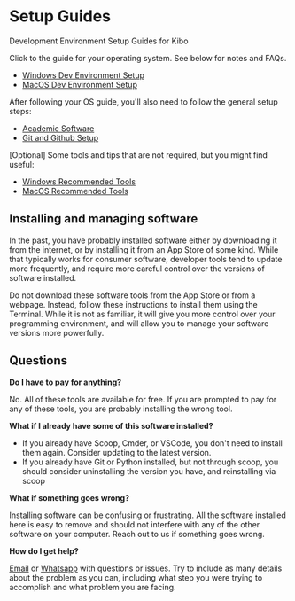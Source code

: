 # Setup Guides

Development Environment Setup Guides for Kibo

Click to the guide for your operating system. See below for notes and FAQs.

- [Windows Dev Environment Setup](./windows-setup-guide.md)
- [MacOS Dev Environment Setup](./macos-setup-guide.md)

After following your OS guide, you'll also need to follow the general setup
steps:

- [Academic Software](./academic-software.md)
- [Git and Github Setup](./git-and-github.md)

[Optional] Some tools and tips that are not required, but you might find useful:

- [Windows Recommended Tools](windows-recommended.md)
- [MacOS Recommended Tools](macos-recommended.md)

## Installing and managing software

In the past, you have probably installed software either by downloading it from the internet, or by installing it from an App Store of some kind. While that typically works for consumer software, developer tools tend to update more frequently, and require more careful control over the versions of software installed. 

Do not download these software tools from the App Store or from a webpage. Instead, follow these instructions to install them using the Terminal. While it is not as familiar, it will give you more control over your programming environment, and will allow you to manage your software versions more powerfully.

## Questions

**Do I have to pay for anything?**

No. All of these tools are available for free. If you are prompted to pay for any of these tools, you are probably installing the wrong tool.

**What if I already have some of this software installed?**

- If you already have Scoop, Cmder, or VSCode, you don't need to install them again. Consider updating to the latest version.
- If you already have Git or Python installed, but not through scoop, you should consider uninstalling the version you have, and reinstalling via scoop

**What if something goes wrong?**

Installing software can be confusing or frustrating. All the software installed
here is easy to remove and should not interfere with any of the other software
on your computer. Reach out to us if something goes wrong.

**How do I get help?**

[Email](mailto:hello@kibo.school) or [Whatsapp](https://bit.ly/WhatsAppKibo) with questions or issues. Try to include as many details about the problem as you can, including what step you were trying to accomplish and what problem you are facing.
